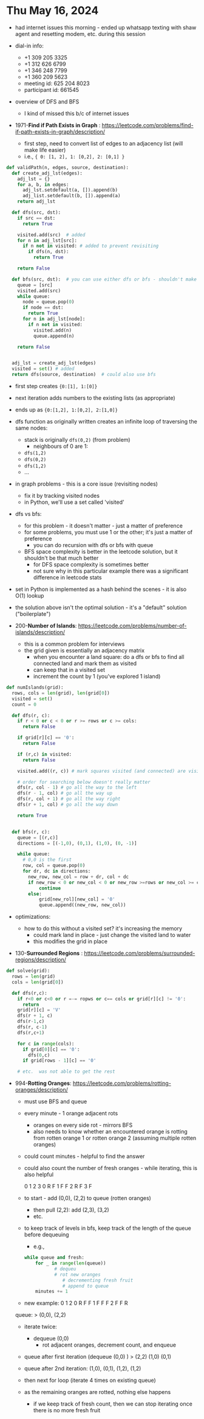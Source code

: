 # Thu May 16, 2024

- had internet issues this morning - ended up whatsapp texting with shaw agent and resetting modem, etc. during this session

- dial-in info:
  - +1 309 205 3325
  - +1 312 626 6799
  - +1 346 248 7799
  - +1 360 209 5623
  - meeting id:  625 204 8023
  - participant id: 661545

- overview of DFS and BFS 
  - I kind of missed this b/c of internet issues

- 1971-**Find if Path Exists in Graph** : https://leetcode.com/problems/find-if-path-exists-in-graph/description/
  - first step, need to convert list of edges to an adjacency list (will make life easier)
  - i.e., `{ 0: [1, 2], 1: [0,2], 2: [0,1] }`

```python
def validPath(n, edges, source, destination):
  def create_adj_lst(edges):
    adj_lst = {}
    for a, b, in edges:
      adj_lst.setdefault(a, []).append(b)
      adj_list.setdefault(b, []).append(a)
    return adj_lst

  def dfs(src, dst):
    if src == dst:
      return True

    visited.add(src)  # added
    for n in adj_lst[src]:
      if n not in visited: # added to prevent revisiting
        if dfs(n, dst):
          return True

    return False

  def bfs(src, dst):  # you can use either dfs or bfs - shouldn't make any difference
    queue = [src]
    visited.add(src)
    while queue:
      node = queue.pop(0)
      if node == dst:
        return True
      for n in adj_lst[node]:
        if n not in visited:
          visited.add(n)
          queue.append(n)

    return False


  adj_lst = create_adj_lst(edges)
  visited = set() # added
  return dfs(source, destination)  # could also use bfs

```


- first step creates `{0:[1], 1:[0]}`
- next iteration adds numbers to the existing lists (as appropriate)
- ends up as `{0:[1,2], 1:[0,2], 2:[1,0]}`

- dfs function as originally written creates an infinite loop of traversing the same nodes:
  - stack is originally `dfs(0,2)` (from problem)
    - neighbours of 0 are 1:
  - `dfs(1,2)`
  - `dfs(0,2)`
  - `dfs(1,2)`
  - ...
- in graph problems - this is a core issue (revisiting nodes)
  - fix it by tracking visited nodes
  - in Python, we'll use a set called 'visited'

- dfs vs bfs:
  - for this problem - it doesn't matter - just a matter of preference
  - for some problems, you must use 1 or the other;  it's just a matter of preference
    - you can do recursion with dfs or bfs with queue
  - BFS space complexity is better in the leetcode solution, but it shouldn't be that much better
    - for DFS space complexity is sometimes better
    - not sure why in this particular example there was a significant difference in leetcode stats


- set in Python is implemented as a hash behind the scenes - it is also O(1) lookup

- the solution above isn't the optimal solution - it's a "default" solution ("boilerplate")



- 200-**Number of Islands**: https://leetcode.com/problems/number-of-islands/description/
  - this is a common problem for interviews
  - the grid given is essentially an adjacency matrix
    - when you encounter a land square:  do a dfs or bfs to find all connected land and mark them as visited
    - can keep that in a visited set
    - increment the count by 1 (you've explored 1 island)
```python
def numIslands(grid):
  rows, cols = len(grid), len(grid[0])
  visited = set()
  count = 0

  def dfs(r, c):
    if r < 0 or c < 0 or r >= rows or c >= cols:
      return False

    if grid[r][c] == '0':
      return False

    if (r,c) in visited:
      return False

    visited.add((r, c)) # mark squares visited (and connected) are visited

    # order for searching below doesn't really matter
    dfs(r, col - 1) # go all the way to the left
    dfs(r - 1, col) # go all the way up
    dfs(r, col + 1) # go all the way right
    dfs(r + 1, col) # go all the way down

    return True


  def bfs(r, c):
    queue = [(r,c)]
    directions = [(-1,0), (0,1), (1,0), (0, -1)]

    while queue:
      # 0,0 is the first
      row, col = queue.pop(0)
      for dr, dc in directions:
        new_row, new_col = row + dr, col + dc
        if new_row < 0 or new_col < 0 or new_row >=rows or new_col >= cols or grid[new_row][new_col] == '0':
            continue
        else:
            grid[new_rol][new_col] = '0'
            queue.append((new_row, new_col))
```

- optimizations:
  - how to do this without a visited set?  it's increasing the memory
    - could mark land in place - just change the visited land to water
    - this modifies the grid in place




- 130-**Surrounded Regions** : https://leetcode.com/problems/surrounded-regions/description/

```python
def solve(grid):
  rows = len(grid)
  cols = len(grid[0])

  def dfs(r,c):
    if r<0 or c<0 or r =-= ropws or c== cols or grid[r][c] != '0':
      return
    grid[r][c] = 'V'
    dfs(r + 1, c)
    dfs(r-1,c)
    dfs(r, c-1)
    dfs(r,c+1)

    for c in range(cols):
      if grid[0][c] == '0':
        dfs(0,c)
      if grid[rows - 1][c] == '0'

    # etc.  was not able to get the rest
```

- 994-**Rotting Oranges**: https://leetcode.com/problems/rotting-oranges/description/
  - must use BFS and queue
  - every minute - 1 orange adjacent rots
    - oranges on every side rot - mirrors BFS
    - also needs to know whether an encountered orange is rotting from rotten orange 1 or rotten orange 2 (assuming multiple rotten oranges)
  - could count minutes - helpful to find the answer
  - could also count the number of fresh oranges - while iterating, this is also helpful

    0  1  2  3
  0 R  F
  1 F        F
  2       R  F
  3       F

  - to start - add (0,0), (2,2) to queue (rotten oranges)
    - then pull (2,2): add (2,3), (3,2)
    - etc.
  
  - to keep track of levels in bfs, keep track of the length of the queue before dequeuing
    - e.g., 
    ```python
    while queue and fresh:
        for _ in range(len(queue))
               # dequeu
               # rot new oranges
                  # decrementing fresh fruit
                  # append to queue
        minutes += 1
    ```

  - new example:
    0 1 2
  0 R F F
  1 F F F
  2 F F R

  queue: > (0,0), (2,2)
    - iterate twice:
        - dequeue (0,0)
          - rot adjacent oranges, decrement count, and enqueue
  - queue after first iteration (dequeue (0,0) ) > (2,2) (1,0) (0,1) 

  - queue after 2nd iteration:  (1,0), (0,1), (1,2), (1,2)

  - then next for loop (iterate 4 times on existing queue)
  - as the remaining oranges are rotted, nothing else happens
    - if we keep track of fresh count, then we can stop iterating once there is no more fresh fruit





